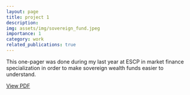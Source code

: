 ```yaml
---
layout: page
title: project 1
description:
img: assets/img/sovereign_fund.jpeg
importance: 1
category: work
related_publications: true
---
```


This one-pager was done during my last year at ESCP in market finance specialization in order to make sovereign wealth funds easier to understand.

[View PDF](one_pager_fonds_souverains.pdf)
